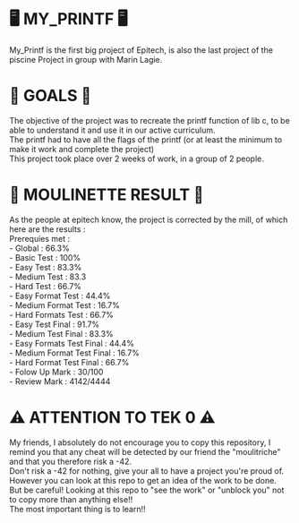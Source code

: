 <H1>🖥️ MY_PRINTF 🖥️</H1>
My_Printf is the first big project of Epitech, is also the last project of the piscine
Project in group with Marin Lagie.

<H1>🎯 GOALS 🎯</H1>
The objective of the project was to recreate the printf function of lib c, to be able to understand it and use it in our active curriculum. <br>
The printf had to have all the flags of the printf (or at least the minimum to make it work and complete the project) <br>
This project took place over 2 weeks of work, in a group of 2 people. <br>

<H1>🤖 MOULINETTE RESULT 🤖</H1>
As the people at epitech know, the project is corrected by the mill, of which here are the results : <br>
Prerequies met : 
<br>
- Global : 66.3% <br>
- Basic Test : 100% <br>
- Easy Test : 83.3% <br>
- Medium Test : 83.3 <br>
- Hard Test : 66.7% <br>
- Easy Format Test : 44.4% <br>
- Medium Format Test : 16.7% <br>
- Hard Formats Test : 66.7% <br>
- Easy Test Final : 91.7% <br>
- Medium Test Final : 83.3% <br>
- Easy Formats Test Final : 44.4% <br>
- Medium Format Test Final : 16.7% <br>
- Hard Format Test Final : 66.7% <br>
- Folow Up Mark : 30/100 <br>
- Review Mark : 4142/4444

<H1>⚠️ ATTENTION TO TEK 0 ⚠️</H1>
My friends, I absolutely do not encourage you to copy this repository, I remind you that any cheat will be detected by our friend the "moulitriche" and that you therefore risk a -42. <br>
Don't risk a -42 for nothing, give your all to have a project you're proud of. However you can look at this repo to get an idea of ​​the work to be done. <br>
But be careful! Looking at this repo to "see the work" or "unblock you" not to copy more than anything else!! <br>
The most important thing is to learn!! <br>
